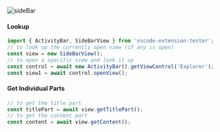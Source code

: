 ![sideBar](https://user-images.githubusercontent.com/4181232/56655128-327fb780-6692-11e9-83d0-d19ff1f8a836.png)

#### Lookup

```typescript
import { ActivityBar, SideBarView } from 'vscode-extension-tester';
// to look up the currently open view (if any is open)
const view = new SideBarView();
// to open a specific view and look it up
const control = await new ActivityBar().getViewControl('Explorer');
const view1 = await control.openView();
```

#### Get Individual Parts

```typescript
// to get the title part
const titlePart = await view.getTitlePart();
// to get the content part
const content = await view.getContent();
```
